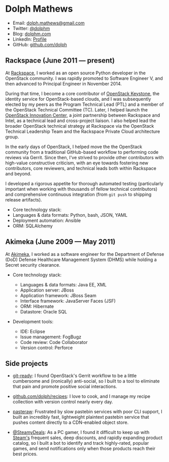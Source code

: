 # Dolph Mathews

- Email: [dolph.mathews@gmail.com](mailto:dolph.mathews@gmail.com)
- Twitter: [@dolphm](https://twitter.com/dolphm)
- Blog: [dolphm.com](http://www.dolphm.com/)
- LinkedIn: [Profile](https://www.linkedin.com/in/dolphmathews/)
- GitHub: [github.com/dolph](https://github.com/dolph/)

## Rackspace (June 2011 &mdash; present)

At [Rackspace](https://www.rackspace.com/), I worked as an open source Python developer in the OpenStack community. I was rapidly promoted to Software Engineer V, and then advanced to Principal Engineer in November 2014.

During that time, I become a core contributor of [OpenStack Keystone](http://github.com/openstack/keystone), the identity service for OpenStack-based clouds, and I was subsequently elected by my peers as the Program Technical Lead (PTL) and a member of the OpenStack Technical Committee (TC). Later, I helped launch the [OpenStack Innovation Center](https://osic.org/), a joint partnership between Rackspace and Intel, as a technical lead and cross-project liaison. I also helped lead the broader OpenStack technical strategy at Rackspace via the OpenStack Technical Leadership Team and the Rackspace Private Cloud architecture group.

In the early days of OpenStack, I helped move the the OpenStack community from a traditional GitHub-based workflow to performing code reviews via Gerrit. Since then, I've strived to provide other contributors with high-value constructive criticism, with an eye towards fostering new contributors, core reviewers, and technical leads both within Rackspace and beyond.

I developed a rigorous appetite for thorough automated testing (particularly important when working with thousands of fellow technical contributors) and comprehensive continuous integration (from `git push` to shipping release artifacts).

- Core technology stack:
 - Languages & data formats: Python, bash, JSON, YAML
 - Deployment automation: Ansible
 - ORM: SQLAlchemy

## Akimeka (June 2009 &mdash; May 2011)

At [Akimeka](http://www.akimeka.com/), I worked as a software engineer for the Department of Defense (DoD) Defense Healthcare Management System (DHMS) while holding a Secret security clearance.

- Core technology stack:
  - Languages & data formats: Java EE, XML
  - Application server: JBoss
  - Application framework: JBoss Seam
  - Interface framework: JavaServer Faces (JSF)
  - ORM: Hibernate
  - Datastore: Oracle SQL

- Development tools:
  - IDE: Eclipse
  - Issue management: FogBugz
  - Code review: Code Collaborator
  - Version control: Perforce

## Side projects

- [git-ready](http://dolphm.com/git-ready/): I found OpenStack's Gerrit workflow to be a little cumbersome and (ironically) anti-social, so I built to a tool to eliminate that pain and promote positive social interactions.

- [github.com/dolph/recipes](https://github.com/dolph/recipes): I love to cook, and I manage my recipe collection with version control nearly every day.

- [pasteraw](http://pasteraw.com/): Frustrated by slow pastebin services with poor CLI support, I built an incredibly fast, lightweight plaintext pastebin service that pushes content directly to a CDN-enabled object store.

- [@SteamyDeals](https://twitter.com/steamydeals): As a PC gamer, I found it difficult to keep up with [Steam's](http://store.steampowered.com/) frequent sales, deep discounts, and rapidly expanding product catalog, so I built a bot to identify and track highly-rated, popular games, and send notifications only when those products reach their best prices.
